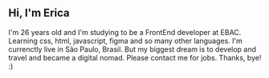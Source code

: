 ## Hi, I'm Erica 
I'm 26 years old and I'm studying to be a FrontEnd developer at EBAC.
Learning css, html, javascript, figma and so many other languages. 
I'm currenctly live in São Paulo, Brasil. But my biggest dream is to develop and travel and became a digital nomad.
Please contact me for jobs. Thanks, bye! :)

